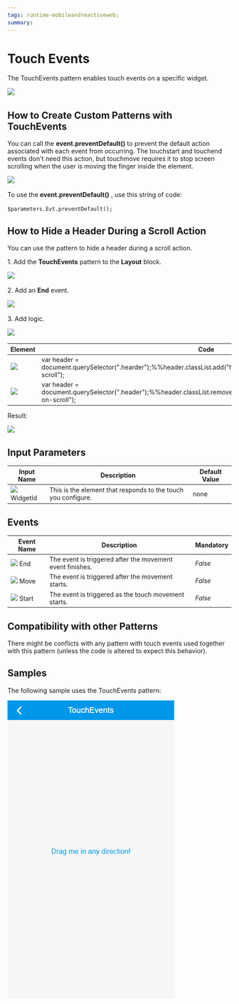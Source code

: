```yaml
---
tags: runtime-mobileandreactiveweb;  
summary: 
---
```


# Touch Events

The TouchEvents pattern enables touch events on a specific widget.

![](images/touch_events_utilities.png)

## How to Create Custom Patterns with TouchEvents

You can call the **event.preventDefault()** to prevent the default action associated with each event from occurring. The touchstart and touchend events don't need this action, but touchmove requires it to stop screen scrolling when the user is moving the finger inside the element.

![](images/touch_events_custom_patterns.png)

To use the **event.preventDefault()** , use this string of code:

`$parameters.Evt.preventDefault();`

## How to Hide a Header During a Scroll Action

You can use the pattern to hide a header during a scroll action.

1\. Add the **TouchEvents** pattern to the **Layout** block.

![](images/touch_events_layour.png)

2\. Add an **End** event.

![](images/add_end_event.png)

3\. Add logic.

![](images/touch_events_logic.png)

Element | Code
---|---  
![](images/JS_hide.png) |  var header = document.querySelector(".hearder");%%header.classList.add("hide");%%header.classList.add("header-on-scroll");  
![](images/JS_show.png) |  var header = document.querySelector(".header");%%header.classList.remove("hide");%%header.classList.remove("header-on-scroll");  
  
Result:

![](images/TouchEvents_EndResult.gif)

## Input Parameters

**Input Name** |  **Description** |  **Default Value**  
---|---|---  
![](images/input.png) WidgetId  |  This is the element that responds to the touch you configure.  |  none  
  
## Events

**Event Name** |  **Description** |  **Mandatory**  
---|---|---  
![](images/Event.png) End  |  The event is triggered after the movement event finishes.  |  _False_  
![](images/Event.png) Move  |  The event is triggered after the movement starts.  |  _False_  
![](images/Event.png) Start  |  The event is triggered as the touch movement starts.  |  _False_  
  
## Compatibility with other Patterns

There might be conflicts with any pattern with touch events used together with this pattern (unless the code is altered to expect this behavior).

## Samples

The following sample uses the TouchEvents pattern:

![](images/TouchEvents-Sample-1.PNG)
